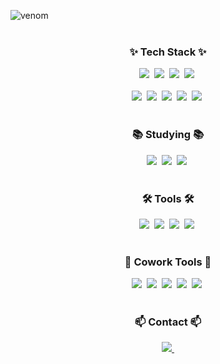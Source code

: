 ![venom](https://capsule-render.vercel.app/api?type=venom&width=200&height=200&text=Hyunbin's%20Github&fontSize=80&color=0:8871e5,100:b678c4&stroke=b678c4) <br/>
</a>&nbsp;

<!--내용 부분-->
<h3 align="center">✨ Tech Stack ✨</h3>
<div align="center">
  <img src="https://img.shields.io/badge/react-20232a.svg?style=for-the-badge&logo=react&logoColor=61DAFB"/>&nbsp
  <img src="https://img.shields.io/badge/javascript-F7DF1E.svg?style=for-the-badge&logo=javascript&logoColor=20232a"/>&nbsp
  <img src="https://img.shields.io/badge/html5-E34F26.svg?style=for-the-badge&logo=html5&logoColor=white"/>&nbsp
  <img src="https://img.shields.io/badge/css3-1572B6.svg?style=for-the-badge&logo=css3&logoColor=white"/>&nbsp
</div>

<br>

<div align="center">
  <img src="https://img.shields.io/badge/SQLite-003B57?style=for-the-badge&logo=SQLite&amp;logoColor=white"/>&nbsp
  <img src="https://img.shields.io/badge/MySQL-4479A1?style=for-the-badge&logo=MySQL&amp;logoColor=white"/>&nbsp
  <img src="https://img.shields.io/badge/python-3670A0?style=for-the-badge&logo=python&logoColor=ffdd54"/>&nbsp
  <img src="https://img.shields.io/badge/Kotlin-7F52FF?style=for-the-badge&logo=kotlin&amp;logoColor=white"/>&nbsp
  <img src="https://img.shields.io/badge/Flutter-02569B?style=for-the-badge&logo=Flutter&amp;logoColor=white"/>&nbsp
</div>

<br>

<h3 align="center">📚 Studying 📚</h3>
<div align="center">
  <img src="https://img.shields.io/badge/typescript-007ACC.svg?style=for-the-badge&logo=typescript&logoColor=white" />&nbsp
  <img src="https://img.shields.io/badge/React%20Query-FF4154?style=for-the-badge&logo=react%20query&logoColor=white" />&nbsp
  <img src="https://img.shields.io/badge/Recoil-3578E5?style=for-the-badge&logo=recoil&logoColor=white" />&nbsp
</div>

<br>

<h3 align="center">🛠 Tools 🛠</h3>
<div align="center">
  <img src="https://img.shields.io/badge/Visual%20Studio%20Code-007ACC?style=for-the-badge&logo=Visual%20Studio%20Code&amp;logoColor=white" />&nbsp
  <img src="https://img.shields.io/badge/Android%20Studio-3DDC84?style=for-the-badge&logo=Android%20Studio&amp;logoColor=white" />&nbsp
  <img src="https://img.shields.io/badge/Google%20Colab-F9AB00?style=for-the-badge&logo=Google%20Colab&amp;logoColor=white" />&nbsp
  <img src="https://img.shields.io/badge/Eclipse%20IDE-2C2255?style=for-the-badge&logo=Eclipse%20IDE&amp;logoColor=white" />&nbsp
</div>

<br>

<h3 align="center">🐬 Cowork Tools 🐬</h3>
<div align="center">
  <img src="https://img.shields.io/badge/github-181717.svg?style=for-the-badge&logo=github&logoColor=white" />&nbsp
  <img src="https://img.shields.io/badge/Notion-F3F3F3.svg?style=for-the-badge&logo=notion&logoColor=black" />&nbsp
  <img src="https://img.shields.io/badge/Jira-0052CC?style=for-the-badge&logo=Jira&amp;logoColor=white" />&nbsp
  <img src="https://img.shields.io/badge/Figma-F24E1E?style=for-the-badge&logo=Figma&amp;logoColor=white" />&nbsp
  <img src="https://img.shields.io/badge/Slack-4A154B?style=for-the-badge&logo=Slack&amp;logoColor=white" />&nbsp
</div>

<br>

<h3 align="center">📫 Contact 📫</h3>
<div align="center">
  <a href="mailto:hyunbin6548@gmail.com">
    <img
      src="https://img.shields.io/badge/hyunbin6548@gmail.com-D14836?style=for-the-badge&logo=gmail&logoColor=white"/>&nbsp
  </a>
</div>
